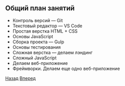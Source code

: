 
## Общий план занятий
* Контроль версий — Git
* Текстовый редактор — VS Code
* Простая верстка HTML + CSS
* Основы JavaScript
* Сборка проекта — Gulp
* Основы тестирования
* Сложная верстка — делаем лэндинг
* Сложный JavaScript
* Делаем веб-приложение
* Фреймворки. Делаем еще одно веб-приложение

[Назад](README-5.md) [Вперед](README-7.md)